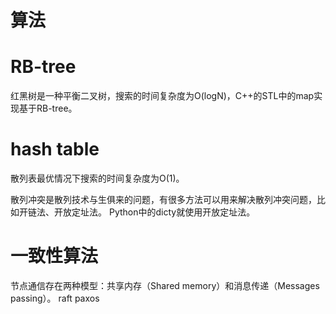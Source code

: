 # **算法**

# RB-tree
红黑树是一种平衡二叉树，搜索的时间复杂度为O(logN)，C++的STL中的map实现基于RB-tree。

# hash table
散列表最优情况下搜索的时间复杂度为O(1)。

散列冲突是散列技术与生俱来的问题，有很多方法可以用来解决散列冲突问题，比如开链法、开放定址法。
Python中的dicty就使用开放定址法。

# 一致性算法
节点通信存在两种模型：共享内存（Shared memory）和消息传递（Messages passing）。
    raft
    paxos




